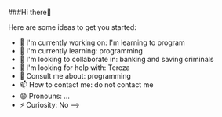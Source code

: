 ###Hi there👋

Here are some ideas to get you started:

- 🔭 I'm currently working on: I'm learning to program
- 🌱 I'm currently learning: programming
- 👯 I'm looking to collaborate in: banking and saving criminals
- 🤔 I'm looking for help with: Tereza
- 💬 Consult me ​​about: programming
- 📫 How to contact me: do not contact me
- 😄 Pronouns: ...
- ⚡ Curiosity: No
-->

